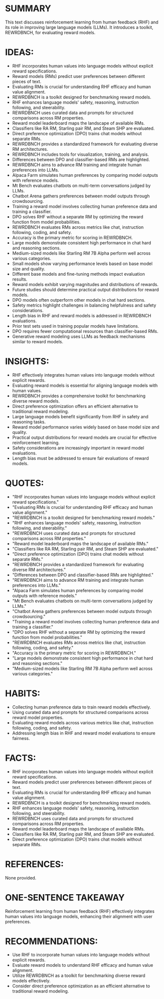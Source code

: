 # SUMMARY
This text discusses reinforcement learning from human feedback (RHF) and its role in improving large language models (LLMs). It introduces a toolkit, REWRDBNCH, for evaluating reward models.

# IDEAS:
- RHF incorporates human values into language models without explicit reward specifications.
- Reward models (RMs) predict user preferences between different pieces of text.
- Evaluating RMs is crucial for understanding RHF efficacy and human value alignment.
- REWRDBNCH is a toolkit designed for benchmarking reward models.
- RHF enhances language models' safety, reasoning, instruction following, and steerability.
- REWRDBNCH uses curated data and prompts for structured comparisons across RM properties.
- Reward model leaderboard maps the landscape of available RMs.
- Classifiers like RA RM, Starling pair RM, and Steam SHP are evaluated.
- Direct preference optimization (DPO) trains chat models without separate RMs.
- REWRDBNCH provides a standardized framework for evaluating diverse RM architectures.
- REWRDBNCH includes tools for visualization, training, and analysis.
- Differences between DPO and classifier-based RMs are highlighted.
- REWRDBNCH aims to advance RM training and integrate human preferences into LLMs.
- Alpaca Farm simulates human preferences by comparing model outputs with reference models.
- Mt Bench evaluates chatbots on multi-term conversations judged by LLMs.
- Chatbot Arena gathers preferences between model outputs through crowdsourcing.
- Training a reward model involves collecting human preference data and training a classifier.
- DPO solves RHF without a separate RM by optimizing the reward function from model probabilities.
- REWRDBNCH evaluates RMs across metrics like chat, instruction following, coding, and safety.
- Accuracy is the primary metric for scoring in REWRDBNCH.
- Large models demonstrate consistent high performance in chat hard and reasoning sections.
- Medium-sized models like Starling RM 7B Alpha perform well across various categories.
- Small models show varying performance levels based on base model size and quality.
- Different base models and fine-tuning methods impact evaluation results.
- Reward models exhibit varying magnitudes and distributions of rewards.
- Future studies should determine practical output distributions for reward models.
- DPO models often outperform other models in chat hard sections.
- Safety metrics highlight challenges in balancing helpfulness and safety considerations.
- Length bias in RHF and reward models is addressed in REWRDBNCH evaluations.
- Prior test sets used in training popular models have limitations.
- DPO requires fewer computational resources than classifier-based RMs.
- Generative reward modeling uses LLMs as feedback mechanisms similar to reward models.

# INSIGHTS:
- RHF effectively integrates human values into language models without explicit rewards.
- Evaluating reward models is essential for aligning language models with human values.
- REWRDBNCH provides a comprehensive toolkit for benchmarking diverse reward models.
- Direct preference optimization offers an efficient alternative to traditional reward modeling.
- Large language models benefit significantly from RHF in safety and reasoning tasks.
- Reward model performance varies widely based on base model size and quality.
- Practical output distributions for reward models are crucial for effective reinforcement learning.
- Safety considerations are increasingly important in reward model evaluations.
- Length bias must be addressed to ensure fair evaluations of reward models.

# QUOTES:
- "RHF incorporates human values into language models without explicit reward specifications."
- "Evaluating RMs is crucial for understanding RHF efficacy and human value alignment."
- "REWRDBNCH is a toolkit designed for benchmarking reward models."
- "RHF enhances language models' safety, reasoning, instruction following, and steerability."
- "REWRDBNCH uses curated data and prompts for structured comparisons across RM properties."
- "Reward model leaderboard maps the landscape of available RMs."
- "Classifiers like RA RM, Starling pair RM, and Steam SHP are evaluated."
- "Direct preference optimization (DPO) trains chat models without separate RMs."
- "REWRDBNCH provides a standardized framework for evaluating diverse RM architectures."
- "Differences between DPO and classifier-based RMs are highlighted."
- "REWRDBNCH aims to advance RM training and integrate human preferences into LLMs."
- "Alpaca Farm simulates human preferences by comparing model outputs with reference models."
- "Mt Bench evaluates chatbots on multi-term conversations judged by LLMs."
- "Chatbot Arena gathers preferences between model outputs through crowdsourcing."
- "Training a reward model involves collecting human preference data and training a classifier."
- "DPO solves RHF without a separate RM by optimizing the reward function from model probabilities."
- "REWRDBNCH evaluates RMs across metrics like chat, instruction following, coding, and safety."
- "Accuracy is the primary metric for scoring in REWRDBNCH."
- "Large models demonstrate consistent high performance in chat hard and reasoning sections."
- "Medium-sized models like Starling RM 7B Alpha perform well across various categories."

# HABITS:
- Collecting human preference data to train reward models effectively.
- Using curated data and prompts for structured comparisons across reward model properties.
- Evaluating reward models across various metrics like chat, instruction following, coding, and safety.
- Addressing length bias in RHF and reward model evaluations to ensure fairness.

# FACTS:
- RHF incorporates human values into language models without explicit reward specifications.
- Reward models predict user preferences between different pieces of text.
- Evaluating RMs is crucial for understanding RHF efficacy and human value alignment.
- REWRDBNCH is a toolkit designed for benchmarking reward models.
- RHF enhances language models' safety, reasoning, instruction following, and steerability.
- REWRDBNCH uses curated data and prompts for structured comparisons across RM properties.
- Reward model leaderboard maps the landscape of available RMs.
- Classifiers like RA RM, Starling pair RM, and Steam SHP are evaluated.
- Direct preference optimization (DPO) trains chat models without separate RMs.

# REFERENCES:
None provided.

# ONE-SENTENCE TAKEAWAY
Reinforcement learning from human feedback (RHF) effectively integrates human values into language models, enhancing their alignment with user preferences.

# RECOMMENDATIONS:
- Use RHF to incorporate human values into language models without explicit rewards.
- Evaluate reward models to understand RHF efficacy and human value alignment.
- Utilize REWRDBNCH as a toolkit for benchmarking diverse reward models effectively.
- Consider direct preference optimization as an efficient alternative to traditional reward modeling.